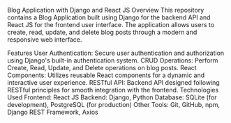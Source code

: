 Blog Application with Django and React JS
Overview
This repository contains a Blog Application built using Django for the backend API and React JS for the frontend user interface. The application allows users to create, read, update, and delete blog posts through a modern and responsive web interface.

Features
User Authentication: Secure user authentication and authorization using Django's built-in authentication system.
CRUD Operations: Perform Create, Read, Update, and Delete operations on blog posts.
React Components: Utilizes reusable React components for a dynamic and interactive user experience.
RESTful API: Backend API designed following RESTful principles for smooth integration with the frontend.
Technologies Used
Frontend: React JS
Backend: Django, Python
Database: SQLite (for development), PostgreSQL (for production)
Other Tools: Git, GitHub, npm, Django REST Framework, Axios
